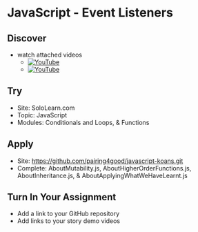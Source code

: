 # JavaScript - Event Listeners

## Discover
-  watch attached videos
	- [![YouTube](https://i.ytimg.com/vi/Mxu04RMBTcw/default.jpg)](https://www.youtube.com/watch?v=Hchx90m5Yes)
	- [![YouTube](https://i.ytimg.com/vi/aYo7YymudpE/default.jpg)](https://www.youtube.com/watch?v=aYo7YymudpE)

## Try
- Site: SoloLearn.com
- Topic: JavaScript
- Modules: Conditionals and Loops, & Functions

## Apply
- Site: https://github.com/pairing4good/javascript-koans.git
- Complete: AboutMutability.js, AboutHigherOrderFunctions.js, AboutInheritance.js, & AboutApplyingWhatWeHaveLearnt.js

## Turn In Your Assignment
- Add a link to your GitHub repository
- Add links to your story demo videos